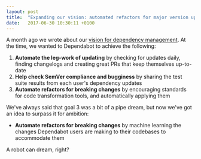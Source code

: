 ```yaml
---
layout: post
title:  "Expanding our vision: automated refactors for major version updates"
date:   2017-06-30 10:30:11 +0100
---
```


A month ago we wrote about our [vision for dependency management][vision_blog_post].
At the time, we wanted to Dependabot to achieve the following:

1. **Automate the leg-work of updating** by checking for updates daily, finding
   changelogs and creating great PRs that keep themselves up-to-date
2. **Help check SemVer compliance and bugginess** by sharing the test suite
   results from each user's dependency updates
3. **Automate refactors for breaking changes** by encouraging standards for
   code transformation tools, and automatically applying them

We've always said that goal 3 was a bit of a pipe dream, but now we've got an
idea to surpass it for ambition:

- **Automate refactors for breaking changes** by machine learning the changes
   Dependabot users are making to their codebases to accommodate them

A robot can dream, right?

[vision_blog_post]: https://dependabot.com/blog/a-bigger-vision-for-dependency-management
